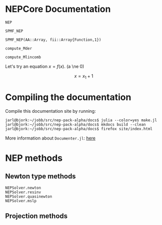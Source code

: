 
# NEPCore Documentation



```@docs
NEP
```

```@docs
SPMF_NEP
```

```@docs
SPMF_NEP(AA::Array, fii::Array{Function,1}) 
```

```@docs
compute_Mder
```


```@docs
compute_Mlincomb
```

Let's try an equation $x=f(x)$. \(a \ne 0\)

```math
x=x_1+1
```

# Compiling the documentation

Compile this documentation site by running:
```
jarl@bjork:~/jobb/src/nep-pack-alpha/docs$ julia --color=yes make.jl
jarl@bjork:~/jobb/src/nep-pack-alpha/docs$ mkdocs build --clean
jarl@bjork:~/jobb/src/nep-pack-alpha/docs$ firefox site/index.html
```

More information about `Documenter.jl`: [here](https://juliadocs.github.io/Documenter.jl/v0.1.3/man/guide/#Package-Guide-1)




# NEP methods

## Newton type methods
```@docs
NEPSolver.newton
NEPSolver.resinv
NEPSolver.quasinewton
NEPSolver.mslp
```
## Projection methods


